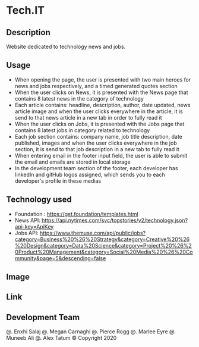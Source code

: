 # Tech.IT

## Description 
Website dedicated to technology news and jobs. 

## Usage
* When opening the page, the user is presented with two main heroes for news and jobs respectively, and a timed generated quotes section
* When the user clicks on News, it is presented with the News page that contains 8 latest news in the category of technology
* Each article contains: headline, description, author, date updated, news article image and when the user clicks everywhere in the article, it is send to that news article in a new tab in order to fully read it
* When the user clicks on Jobs, it is presented with the Jobs page that contains 8 latest jobs in category related to technology
* Each job section contains: company name, job title description, date published, images and when the user clicks everywhere in the job section, it is send to that job description in a new tab to fully read it
* When entering email in the footer input field, the user is able to submit the email and emails are stored in local storage
* In the development team section of the footer, each developer has linkedIn and gitHub logos assigned, which sends you to each developer's profile in these medias

## Technology used
* Foundation : https://get.foundation/templates.html
* News API: https://api.nytimes.com/svc/topstories/v2/technology.json?api-key=ApiKey
* Jobs API: https://www.themuse.com/api/public/jobs?category=Business%20%26%20Strategy&category=Creative%20%26%20Design&category=Data%20Science&category=Project%20%26%20Product%20Management&category=Social%20Media%20%26%20Community&page=5&descending=false
       
## Image

## Link

## Development Team


@. Enxhi Salaj
@. Megan Carnaghi
@. Pierce Rogg
@. Marlee Eyre
@. Muneeb Ali
@. Alex Tatum
 © Copyright 2020
